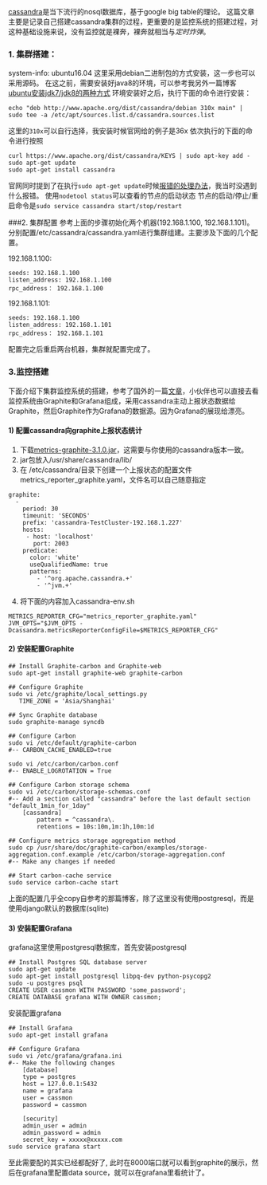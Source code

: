 ﻿[cassandra](http://cassandra.apache.org)是当下流行的nosql数据库，基于google big table的理论。
这篇文章主要是记录自己搭建cassandra集群的过程，更重要的是监控系统的搭建过程，对这种基础设施来说，没有监控就是裸奔，裸奔就相当与*定时炸弹*。
 <!--more-->  
### 1. 集群搭建：
system-info: ubuntu16.04
这里采用debian二进制包的方式安装，这一步也可以采用源码。
在这之前，需要安装好java8的环境，可以参考我另外一篇博客[ubuntu安装jdk7/jdk8的两种方式](http://blog.csdn.net/github_25679381/article/details/68063780)
环境安装好之后，执行下面的命令进行安装：
```
echo "deb http://www.apache.org/dist/cassandra/debian 310x main" | sudo tee -a /etc/apt/sources.list.d/cassandra.sources.list
```
这里的```310x```可以自行选择，我安装时候官网给的例子是36x
依次执行的下面的命令进行按照
```
curl https://www.apache.org/dist/cassandra/KEYS | sudo apt-key add -
sudo apt-get update
sudo apt-get install cassandra
```
官网同时提到了在执行```sudo apt-get update```时候[报错的处理办法](http://cassandra.apache.org/doc/latest/getting_started/installing.html)，我当时没遇到什么报错。
使用```nodetool status```可以查看的节点的启动状态
节点的启动/停止/重启命令是```sudo service cassandra start/stop/restart```

###2.  集群配置
参考上面的步骤初始化两个机器(192.168.1.100,   192.168.1.101)。
分别配置/etc/cassandra/cassandra.yaml进行集群组建。主要涉及下面的几个配置。  

192.168.1.100:
```
seeds: 192.168.1.100
listen_address: 192.168.1.100
rpc_address： 192.168.1.100
```

192.168.1.101:
```
seeds: 192.168.1.100
listen_address: 192.168.1.101
rpc_address： 192.168.1.101
```
配置完之后重启两台机器，集群就配置完成了。

### 3.监控搭建
下面介绍下集群监控系统的搭建，参考了国外的一篇[文章](https://www.pythian.com/blog/monitoring-apache-cassandra-metrics-graphite-grafana/?utm_source=tuicool&utm_medium=referral)，小伙伴也可以直接去看
监控系统由Graphite和Grafana组成，采用cassandra主动上报状态数据给Graphite，然后Graphite作为Grafana的数据源。因为Grafana的展现给漂亮。
#### 1) 配置cassandra向graphite上报状态统计
1.  下载[metrics-graphite-3.1.0.jar](http://search.maven.org/#artifactdetails|com.yammer.metrics|metrics-graphite|3.1.0|jar)，这需要与你使用的cassandra版本一致。
2.   jar包放入/usr/share/cassandra/lib/
3.  在 /etc/cassandra/目录下创建一个上报状态的配置文件metrics_reporter_graphite.yaml，文件名可以自己随意指定

```
graphite:
  -
    period: 30
    timeunit: 'SECONDS'
    prefix: 'cassandra-TestCluster-192.168.1.227'
    hosts:
     - host: 'localhost'
       port: 2003
    predicate:
      color: 'white'
      useQualifiedName: true
      patterns:
        - '^org.apache.cassandra.+'
        - '^jvm.+'
```
4. 将下面的内容加入cassandra-env.sh

```
METRICS_REPORTER_CFG="metrics_reporter_graphite.yaml"
JVM_OPTS="$JVM_OPTS -Dcassandra.metricsReporterConfigFile=$METRICS_REPORTER_CFG"
```
#### 2) 安装配置Graphite

```
## Install Graphite-carbon and Graphite-web
sudo apt-get install graphite-web graphite-carbon
 
## Configure Graphite
sudo vi /etc/graphite/local_settings.py
   TIME_ZONE = 'Asia/Shanghai'
 
## Sync Graphite database
sudo graphite-manage syncdb

## Configure Carbon
sudo vi /etc/default/graphite-carbon
#-- CARBON_CACHE_ENABLED=true
 
sudo vi /etc/carbon/carbon.conf
#-- ENABLE_LOGROTATION = True
 
## Configure Carbon storage schema
sudo vi /etc/carbon/storage-schemas.conf
#-- Add a section called "cassandra" before the last default section "default_1min_for_1day"
    [cassandra]
        pattern = ^cassandra\.
        retentions = 10s:10m,1m:1h,10m:1d
 
## Configure metrics storage aggregation method
sudo cp /usr/share/doc/graphite-carbon/examples/storage-aggregation.conf.example /etc/carbon/storage-aggregation.conf
#-- Make any changes if needed
 
## Start carbon-cache service
sudo service carbon-cache start
```
上面的配置几乎全copy自参考的那篇博客，除了这里没有使用postgresql，而是使用django默认的数据库(sqlite)
#### 3) 安装配置Grafana
grafana这里使用postgresql数据库，首先安装postgresql

```
## Install Postgres SQL database server
sudo apt-get update
sudo apt-get install postgresql libpq-dev python-psycopg2
sudo -u postgres psql
CREATE USER cassmon WITH PASSWORD 'some_password';
CREATE DATABASE grafana WITH OWNER cassmon;
```
安装配置grafana

```
## Install Grafana
sudo apt-get install grafana
 
## Configure Grafana
sudo vi /etc/grafana/grafana.ini
#-- Make the following changes
    [database]
    type = postgres
    host = 127.0.0.1:5432
    name = grafana
    user = cassmon
    password = cassmon

    [security]
    admin_user = admin
    admin_password = admin
    secret_key = xxxxx@xxxxx.com
sudo service grafana start
```
至此需要配的其实已经都配好了,  此时在8000端口就可以看到graphite的展示，然后在grafana里配置data source，就可以在grafana里看统计了。
